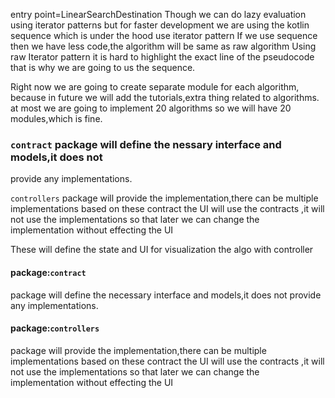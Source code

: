 entry point=LinearSearchDestination
Though we can do lazy evaluation using iterator patterns but for faster development
we are using the kotlin sequence which is under the hood use iterator pattern
If we use sequence then we have less code,the algorithm will be same as raw algorithm 
Using raw Iterator pattern it is hard to highlight the exact line of the pseudocode
that is why we are going to us the sequence.

Right now we are going to create separate module for each  algorithm,
because in future we will add the tutorials,extra thing related to algorithms.
at most we are going to implement 20 algorithms so we will have 20 modules,which is fine.

### `contract` package will define the nessary interface and models,it does not
provide any implementations.

`controllers` package will provide the implementation,there can be multiple implementations based on these contract
the UI will use the contracts ,it will not use the implementations so that later
we can change the implementation without effecting the UI

These will define the state and UI for visualization the algo with controller
#### package:`contract`
package will define the necessary interface and models,it does not
provide any implementations.

#### package:`controllers`
package will provide the implementation,there can be multiple implementations based on these contract
the UI will use the contracts ,it will not use the implementations so that later
we can change the implementation without effecting the UI
